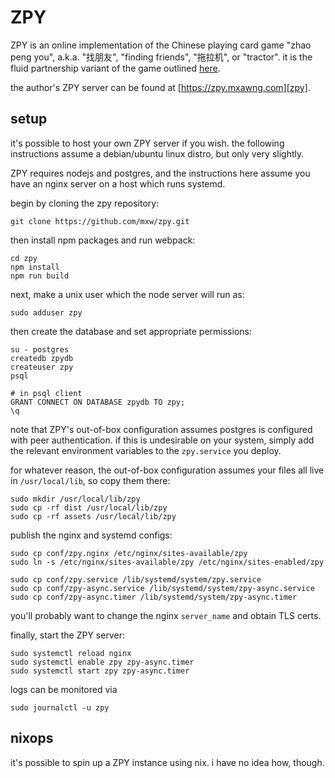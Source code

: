 ZPY
===

ZPY is an online implementation of the Chinese playing card game "zhao peng
you", a.k.a. "找朋友", "finding friends", "拖拉机", or "tractor".  it is the
fluid partnership variant of the game outlined [here][wk].

the author's ZPY server can be found at [https://zpy.mxawng.com][zpy].

setup
-----

it's possible to host your own ZPY server if you wish.  the following
instructions assume a debian/ubuntu linux distro, but only very slightly.

ZPY requires nodejs and postgres, and the instructions here assume you have an
nginx server on a host which runs systemd.

begin by cloning the zpy repository:

    git clone https://github.com/mxw/zpy.git

then install npm packages and run webpack:

    cd zpy
    npm install
    npm run build

next, make a unix user which the node server will run as:

    sudo adduser zpy

then create the database and set appropriate permissions:

    su - postgres
    createdb zpydb
    createuser zpy
    psql

    # in psql client
    GRANT CONNECT ON DATABASE zpydb TO zpy;
    \q

note that ZPY's out-of-box configuration assumes postgres is configured with
peer authentication.  if this is undesirable on your system, simply add the
relevant environment variables to the `zpy.service` you deploy.

for whatever reason, the out-of-box configuration assumes your files all live
in `/usr/local/lib`, so copy them there:

    sudo mkdir /usr/local/lib/zpy
    sudo cp -rf dist /usr/local/lib/zpy
    sudo cp -rf assets /usr/local/lib/zpy

publish the nginx and systemd configs:

    sudo cp conf/zpy.nginx /etc/nginx/sites-available/zpy
    sudo ln -s /etc/nginx/sites-available/zpy /etc/nginx/sites-enabled/zpy

    sudo cp conf/zpy.service /lib/systemd/system/zpy.service
    sudo cp conf/zpy-async.service /lib/systemd/system/zpy-async.service
    sudo cp conf/zpy-async.timer /lib/systemd/system/zpy-async.timer

you'll probably want to change the nginx `server_name` and obtain TLS certs.

finally, start the ZPY server:

    sudo systemctl reload nginx
    sudo systemctl enable zpy zpy-async.timer
    sudo systemctl start zpy zpy-async.timer

logs can be monitored via

    sudo journalctl -u zpy

nixops
------

it's possible to spin up a ZPY instance using nix.  i have no idea how, though.


[wk]: https://en.wikipedia.org/wiki/Sheng_ji
[zpy]: https://zpy.mxawng.com
